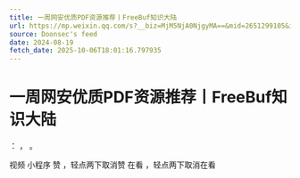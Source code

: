 ```yaml
---
title: 一周网安优质PDF资源推荐丨FreeBuf知识大陆
url: https://mp.weixin.qq.com/s?__biz=MjM5NjA0NjgyMA==&mid=2651299105&idx=2&sn=a979799204703fc2e53609e567b5c606
source: Doonsec's feed
date: 2024-08-19
fetch_date: 2025-10-06T18:01:16.797935
---
```


# 一周网安优质PDF资源推荐丨FreeBuf知识大陆

：
，
。

视频
小程序
赞
，轻点两下取消赞
在看
，轻点两下取消在看